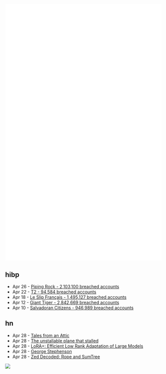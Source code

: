 ![Metrics](https://raw.githubusercontent.com/phixion/phixion/master/metrics.svg)

## hibp

<!--
for https://github.com/phixion/phixion/blob/main/.github/workflows/feeds.yml
-->
<!--START_SECTION:haveibeenpwnd-->
- Apr 26 - [Piping Rock - 2,103,100 breached accounts](https://haveibeenpwned.com/PwnedWebsites#PipingRock)
- Apr 22 - [T2 - 94,584 breached accounts](https://haveibeenpwned.com/PwnedWebsites#T2)
- Apr 18 - [Le Slip Français - 1,495,127 breached accounts](https://haveibeenpwned.com/PwnedWebsites#LeSlipFrancais)
- Apr 12 - [Giant Tiger - 2,842,669 breached accounts](https://haveibeenpwned.com/PwnedWebsites#GiantTiger)
- Apr 10 - [Salvadoran Citizens - 946,989 breached accounts](https://haveibeenpwned.com/PwnedWebsites#SalvadoranCitizens)
<!--END_SECTION:haveibeenpwnd-->

## hn

<!--
for https://github.com/phixion/phixion/blob/main/.github/workflows/feeds.yml
-->
<!--START_SECTION:hn-->
- Apr 28 - [Tales from an Attic](https://theamericanscholar.org/tales-from-an-attic/)
- Apr 28 - [The unstallable plane that stalled](https://fearoflanding.com/accidents/accident-reports/the-unstallable-plane-that-stalled/)
- Apr 28 - [LoRA+: Efficient Low Rank Adaptation of Large Models](https://arxiv.org/abs/2402.12354)
- Apr 28 - [George Stephenson](https://en.wikipedia.org/wiki/George_Stephenson)
- Apr 28 - [Zed Decoded: Rope and SumTree](https://zed.dev/blog/zed-decoded-rope-sumtree)
<!--END_SECTION:hn-->

<!--
for https://yhype.me
-->
![](https://hit.yhype.me/github/profile?user_id=13013670)
